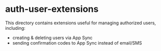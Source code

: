 # auth-user-extensions

This directory contains extensions useful for managing authorized users, including:

- creating & deleting users via App Sync
- sending confirmation codes to App Sync instead of email/SMS
